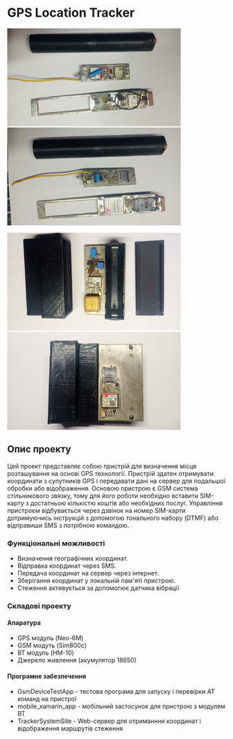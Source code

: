 # GPS Location Tracker #
<img src="bike_1.jpg" alt="Bike version front" width="400"/><img src="bike_2.jpg" alt="Bike version back" width="400"/>

<img src="car_1.jpg" alt="Car version front" width="400"/><img src="car_2.jpg" alt="Car version back" width="400"/>


## Опис проекту ##

Цей проект представляє собою пристрій для визначення місця розташування на основі GPS технології. Пристрій здатен отримувати координати з супутників GPS i передавати дані на сервер для подальшої обробки або відображення. Основою пристрою є GSM система стільникового звязку, тому для його роботи необхідно вставити SIM-карту з достатньою кількістю коштів або необхідних послуг. Управління пристроєм відбувається через дзвінок на номер SIM-карти дотримуючись інструкцій з допомогою тонального набору (DTMF) або відправиши SMS з потрібною командою.

 ### Функціональні можливості ###
- Визначення географічних координат.
- Відправка координат через SMS.
- Передача координат на сервер через інтернет.
- Зберігання координат у локальній пам'яті пристрою.
- Стеження активується за допомогює датчика вібрації

 ### Складові проекту ###
#### Апаратура ####

- GPS модуль (Neo-6M)
- GSM модуть (Sim800c)
- BT модуль (HM-10)
- Джерело живлення (акумулятор 18650)

#### Програмне забезпечення ####

- GsmDeviceTestApp - тестова програма для запуску і перевірки АТ команд на пристрої
- mobile_xamarin_app - мобільний застосунок для пристрою з модулем BT
- TrackerSystemSite - Web-сервер для отриманння координат і відображення маршрутів стеження
